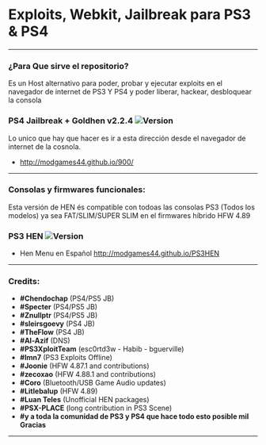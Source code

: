 # Exploits, Webkit, Jailbreak para PS3 & PS4
---

### ¿Para Que sirve el repositorio?

Es un Host alternativo para poder, probar y ejecutar exploits en el navegador de internet de PS3 Y PS4 y poder liberar, hackear, desbloquear la consola


### PS4 Jailbreak + Goldhen v2.2.4 ![Version](https://img.shields.io/badge/Version-9.00-brightgreen.svg)

Lo unico que hay que hacer es ir a esta dirección desde el navegador de internet de la cosnola.

- http://modgames44.github.io/900/

---

### Consolas y firmwares funcionales:

Esta versión de HEN és compatible con todoas las consolas PS3 (Todos los modelos) ya sea FAT/SLIM/SUPER SLIM en el firmwares híbrido HFW 4.89

### PS3 HEN ![Version](https://img.shields.io/badge/Version-4.89-brightgreen.svg)
- Hen Menu en Español http://modgames44.github.io/PS3HEN

---

### Credits:

- **#Chendochap** (PS4/PS5 JB)
- **#Specter** (PS4/PS5 JB)
- **#Znullptr** (PS4/PS5 JB)
- **#sleirsgoevy** (PS4 JB)
- **#TheFlow** (PS4 JB)
- **#Al-Azif** (DNS)
- **#PS3XploitTeam** (esc0rtd3w - Habib - bguerville)
- **#lmn7** (PS3 Exploits Offline)
- **#Joonie** (HFW 4.87.1 and contributions)
- **#zecoxao** (HFW 4.88.1 and contributions)
- **#Coro** (Bluetooth/USB Game Audio updates)
- **#Litlebalup** (HFW 4.89)
- **#Luan Teles** (Unofficial HEN packages)
- **#PSX-PLACE** (long contribution in PS3 Scene)
- **#y a toda la comunidad de PS3 y PS4 que hace todo esto posible mil Gracias**

---
